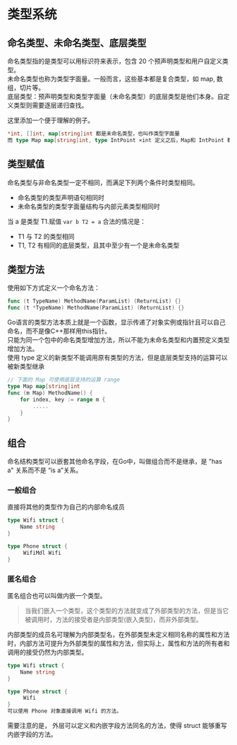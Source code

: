 # 类型系统
## 命名类型、未命名类型、底层类型
命名类型指的是类型可以用标识符来表示，包含 20 个预声明类型和用户自定义类型。  
未命名类型也称为类型字面量。一般而言，这些基本都是复合类型，如 map, 数组，切片等。  
底层类型：预声明类型和类型字面量（未命名类型）的底层类型是他们本身。自定义类型则需要逐层递归查找。

这里添加一个便于理解的例子。
```go
*int, []int, map[string]int 都是未命名类型，也叫作类型字面量
而 type Map map[string]int, type IntPoint ×int 定义之后，Map和 IntPoint 都是命名类型中的用户自定义类型。
```

## 类型赋值
命名类型与非命名类型一定不相同，而满足下列两个条件时类型相同。
+ 命名类型的类型声明语句相同时
+ 未命名类型的类型字面量结构与内部元素类型相同时

当 a 是类型 T1.赋值 `var b T2 = a` 合法的情况是：
+ T1 与 T2 的类型相同
+ T1, T2 有相同的底层类型，且其中至少有一个是未命名类型

## 类型方法
使用如下方式定义一个命名方法：
```go
func (t TypeName) MethodName(ParamList) (ReturnList) {}
func (t *TypeName) MethodName(ParamList) (ReturnList) {}
```
Go语言的类型方法本质上就是一个函数，显示传递了对象实例或指针且可以自己命名，而不是像C++那样用this指针。  
只能为同一个包中的命名类型增加方法，所以不能为未命名类型和内置预定义类型增加方法。  
使用 type 定义的新类型不能调用原有类型的方法，但是底层类型支持的运算可以被新类型继承
```go
// 下面的 Map 可使用底层支持的运算 range
type Map map[string]int
func (m Map) MethodName() {
    for index, key := range m {
        .....
    }
}
```

## 组合
命名结构类型可以嵌套其他命名字段，在Go中，叫做组合而不是继承，是 "has a" 关系而不是 “is a”关系。
### 一般组合
直接将其他的类型作为自己的内部命名成员
```go
type Wifi struct {
    Name string
}

type Phone struct {
     WifiMdl Wifi
}
```
### 匿名组合
匿名组合也可以叫做内嵌一个类型。

> 当我们嵌入一个类型，这个类型的方法就变成了外部类型的方法，但是当它被调用时，方法的接受者是内部类型(嵌入类型)，而非外部类型。

内部类型的成员名可理解为内部类型名，在外部类型未定义相同名称的属性和方法时，内部方法可提升为外部类型的属性和方法，但实际上，属性和方法的所有者和调用的接受仍然为内部类型。

```go
type Wifi struct {
    Name string
}

type Phone struct {
     Wifi
}
可以使用 Phone 对象直接调用 Wifi 的方法。  
```

需要注意的是， 外层可以定义和内嵌字段方法同名的方法，使得 struct 能够重写内嵌字段的方法。

